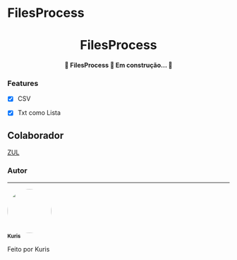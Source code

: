 # FilesProcess
<h1 align="center">FilesProcess</h1>

<h4 align="center"> 
	🚧  FilesProcess 🚀 Em construção...  🚧
</h4>

### Features

- [x] CSV
- [x] Txt como Lista


## Colaborador
<a href="https://github.com/LuizHenriqueKS/"> ZUL </a>


### Autor
---

<a href="https://github.com/KurisOtaku/">
 <img style="border-radius: 50%;" src="https://s.gravatar.com/avatar/311c17c86d7951c14e945b9268518a7a?s=80" width="100px;" alt=""/>
 <br />
 <sub><b>Kuris</b></sub></a> </a>


Feito por Kuris
